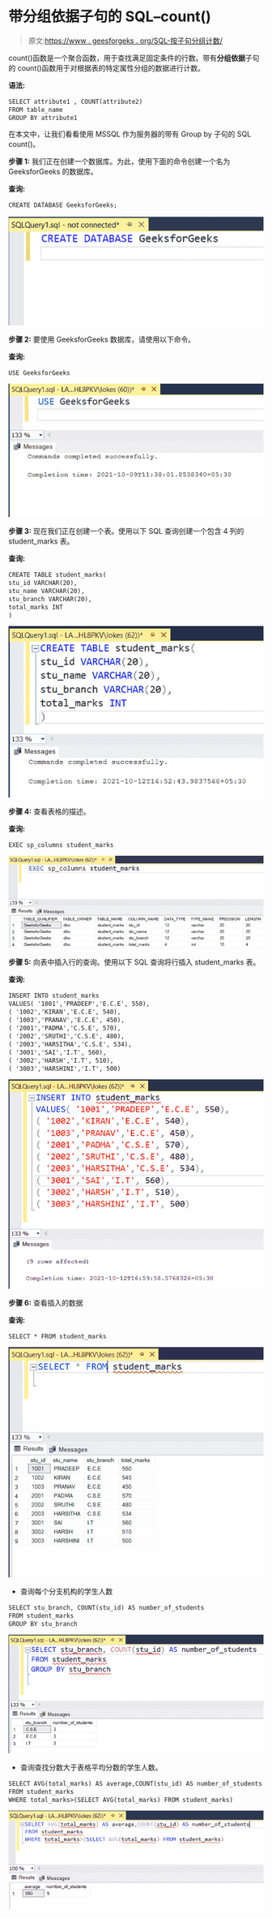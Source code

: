 # 带分组依据子句的 SQL–count()

> 原文:[https://www . geesforgeks . org/SQL-按子句分组计数/](https://www.geeksforgeeks.org/sql-count-with-group-by-clause/)

count()函数是一个聚合函数，用于查找满足固定条件的行数。带有**分组依据**子句的 count()函数用于对根据表的特定属性分组的数据进行计数。

**语法:**

```
SELECT attribute1 , COUNT(attribute2)
FROM table_name
GROUP BY attribute1
```

在本文中，让我们看看使用 MSSQL 作为服务器的带有 Group by 子句的 SQL count()。

**步骤 1:** 我们正在创建一个数据库。为此，使用下面的命令创建一个名为 GeeksforGeeks 的数据库。

**查询:**

```
CREATE DATABASE GeeksforGeeks;
```

![](img/fce8b63213a2be7603e6ac32c9b678ed.png)

**步骤 2:** 要使用 GeeksforGeeks 数据库，请使用以下命令。

**查询:**

```
USE GeeksforGeeks
```

![](img/46b6e9847efca5c32be819746a4fc937.png)

**步骤 3:** 现在我们正在创建一个表。使用以下 SQL 查询创建一个包含 4 列的 student_marks 表。

**查询:**

```
CREATE TABLE student_marks(
stu_id VARCHAR(20),
stu_name VARCHAR(20),
stu_branch VARCHAR(20),
total_marks INT
)
```

![](img/73b726292d687ca533790b80eddfd98b.png)

**步骤 4:** 查看表格的描述。

**查询:**

```
EXEC sp_columns student_marks
```

![](img/be3a39671e75ef5f5ffb323ea110a843.png)

**步骤 5:** 向表中插入行的查询。使用以下 SQL 查询将行插入 student_marks 表。

**查询:**

```
INSERT INTO student_marks
VALUES( '1001','PRADEEP','E.C.E', 550),
( '1002','KIRAN','E.C.E', 540),
( '1003','PRANAV','E.C.E', 450),
( '2001','PADMA','C.S.E', 570),
( '2002','SRUTHI','C.S.E', 480),
( '2003','HARSITHA','C.S.E', 534),
( '3001','SAI','I.T', 560),
( '3002','HARSH','I.T', 510),
( '3003','HARSHINI','I.T', 500)
```

![](img/d5511dc2971cf83256a60726104c18de.png)

**步骤 6:** 查看插入的数据

**查询:**

```
SELECT * FROM student_marks
```

![](img/7c1386b97b9132ba84971a12e141fbcb.png)

*   查询每个分支机构的学生人数

```
SELECT stu_branch, COUNT(stu_id) AS number_of_students
FROM student_marks
GROUP BY stu_branch
```

![](img/599ac9352e006e02a03ab3afe7b2e60e.png)

*   查询查找分数大于表格平均分数的学生人数。

```
SELECT AVG(total_marks) AS average,COUNT(stu_id) AS number_of_students
FROM student_marks
WHERE total_marks>(SELECT AVG(total_marks) FROM student_marks)
```

![](img/72754f651e37e703b3ba100f1b326c99.png)